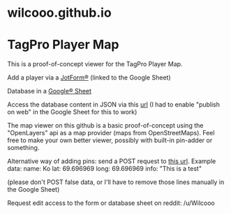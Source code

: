 # wilcooo.github.io
# TagPro Player Map

This is a proof-of-concept viewer for the TagPro Player Map.


Add a player via a [JotForm®](https://form.jotformeu.com/81933086201351) (linked to the Google Sheet)  

Database in a [Google® Sheet](https://docs.google.com/spreadsheets/d/1A0XlRE212GZ1holxOmjR5LBlQR7WBiovUBubFrKaEuk/edit?usp=sharing)

Access the database content in JSON via this [url](https://spreadsheets.google.com/feeds/list/1A0XlRE212GZ1holxOmjR5LBlQR7WBiovUBubFrKaEuk/3/public/values?alt=json) (I had to enable "publish on web" in the Google Sheet for this to work)

The map viewer on this github is a basic proof-of-concept using the "OpenLayers" api as a map provider (maps from OpenStreetMaps). Feel free to make your own better viewer, possibly with built-in pin-adder or something.

Alternative way of adding pins: send a POST request to [this url](https://script.google.com/macros/s/AKfycbwQgNJulIMS8j_qkfbwNxmqb-ALGI_3Q7zeCykbklwvBToZZbd-/exec). Example data:
    name: Ko
    lat: 69.696969
    long: 69.696969
    info: "This is a test"

(please don't POST false data, or I'll have to remove those lines manually in the Google Sheet)

Request edit access to the form or database sheet on reddit: /u/Wilcooo
